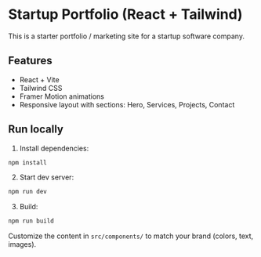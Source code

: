 # Startup Portfolio (React + Tailwind)

This is a starter portfolio / marketing site for a startup software company.

## Features
- React + Vite
- Tailwind CSS
- Framer Motion animations
- Responsive layout with sections: Hero, Services, Projects, Contact

## Run locally

1. Install dependencies:
```bash
npm install
```

2. Start dev server:
```bash
npm run dev
```

3. Build:
```bash
npm run build
```

Customize the content in `src/components/` to match your brand (colors, text, images).
